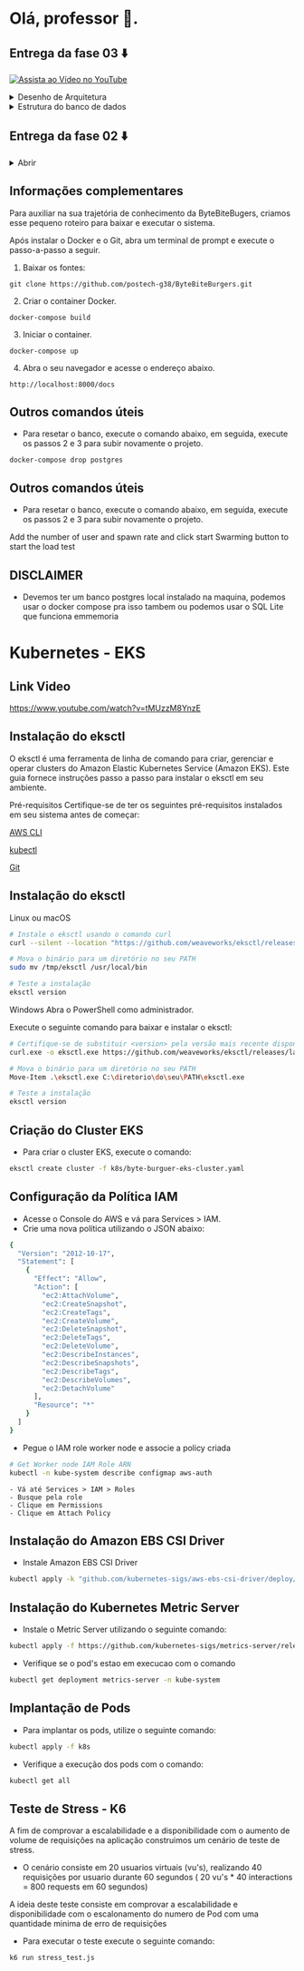 # Olá, professor 👋.

## Entrega da fase 03 ⬇️

[![Assista ao Vídeo no YouTube](https://img.shields.io/badge/Assista%20ao%20V%C3%ADdeo-no%20YouTube-red?style=for-the-badge&logo=youtube)](https://www.youtube.com/watch?xxxxxx)

<details>
  <summary>Desenho de Arquitetura</summary>

  ![Desenho de Arquitetura](https://github.com/postech-g38/ByteBiteBurgers/assets/51934321/b8f3c32e-80b5-46f4-99fc-3abaf3e256cd)

</details>

<details>
  <summary>Estrutura do banco de dados</summary>
  
![Desenho do banco](https://github.com/postech-g38/ByteBiteBurgers/assets/51934321/d63154d1-3686-4f56-a778-4ed6454cdb23)

  


  
</details>


## Entrega da fase 02 ⬇️

<details> 
  <summary>Abrir</summary>

➡️ Fase 02: 

[![Assista ao Vídeo no YouTube](https://img.shields.io/badge/Assista%20ao%20V%C3%ADdeo-no%20YouTube-red?style=for-the-badge&logo=youtube)](https://www.youtube.com/watch?v=tMUzzM8YnzE)




<details>
  <summary>Desenho de Arquitetura</summary>

  ![Desenho de Arquitetura](https://github.com/postech-g38/ByteBiteBurgers/assets/51934321/b8f3c32e-80b5-46f4-99fc-3abaf3e256cd)


  
</details>

<details>
  <summary>Os requisitos do negócio (problema)</summary>

Automatizar o processo de pedidos em estabelecimentos, proporcionando uma experiência eficiente para os clientes, criando um fluxo de trabalho, desde a realização do pedido até a entrega do produto. Por fim, facilitar o gerenciamento de pedidos, pagamentos, usuários e produtos disponíveis.

## Requisitos Funcionais

1. **Gerenciamento de Pedidos:**
   - Permitir que os clientes façam pedidos através dos totens.
   - Criar uma fila de pedidos para otimizar a entrega.
   - Permitir a atualização do status do pedido e consulta em tempo real.

2. **Notificações:**
   - Notificar o usuário quando o pedido estiver concluído.

3. **Processamento de Pagamentos:**
   - Aceitar métodos de pagamento diretamente no totem.
   - Processar e alterar o pedido automaticamente.

4. **Gerenciamento de Produtos:**
   - Permitir a consulta, edição e deleção dos produtos no sistema.

5. **Gerenciamento de Usuários:**
   - Permitir a consulta, edição e deleção dos usuários do sistema.

## Requisitos Não Funcionais

1. **Desempenho:**
   - Lidar com picos de tráfego e indisponibilidade de máquinas.
   - Escalar conforme necessário sem perder dados.

2. **Escalabilidade:**
   - Permitir que o sistema cresça sem a necessidade de recriar o projeto.

## Riscos de Negócio

- **Sistemas Terceiros:**
  - O pagamento é processado em um sistema terceiro, que pode estar indisponível no momento, afetando a operação.
 
</details>
 

<details>
  <summary>Os requisitos de infraestrutura: </summary>
 ## Nuvem Utilizada

Amazon Web Services (AWS)

## Recursos Utilizados no Projeto

O projeto foi iniciado com a ferramenta `eksctl`, que auxilia e facilita o processo de criação de clusters na AWS. Foram utilizados os seguintes serviços da AWS para compor o projeto nesta entrega:

- **Amazon EKS (Elastic Kubernetes Service):**
  - Utilizado para gerenciar clusters Kubernetes.

- **Amazon EC2 (Elastic Compute Cloud):**
  - Utilizado para fornecer instâncias virtuais escaláveis para o projeto.

- **Amazon EBS (Elastic Block Store):**
  - Utilizado para fornecer volumes de armazenamento persistentes para as instâncias EC2.
</details>

<details>
  <summary>Link do Swagger no projeto ou link para download da collection do Postman (JSON).</summary>

- **Swagger:**
  - Link para a documentação Swagger que sobe com a aplicação: [http://localhost:8000/docs](http://localhost:8000/docs)

- **Postman:**
  - Collection do Postman: [ByteBiteBurgers](https://www.postman.com/gold-robot-4346/workspace/g38-pos-tech-fiap/collection/30696994-63b32e4a-a75e-4298-a551-d8cfeb17253b?action=share&creator=30696994&active-environment=30696994-08c7d317-27c4-47af-b65f-8e6d5ca36b23)
  - 
</details>
</details>

## Informações complementares


Para auxiliar na sua trajetória de conhecimento da ByteBiteBugers, criamos esse pequeno roteiro para baixar e executar o sistema.

Após instalar o Docker e o Git, abra um terminal de prompt e execute o passo-a-passo a seguir.

1. Baixar os fontes:

```
git clone https://github.com/postech-g38/ByteBiteBurgers.git
```

2. Criar o container Docker.

```
docker-compose build
```

3. Iniciar o container.

```
docker-compose up
```

4. Abra o seu navegador e acesse o endereço abaixo.
```
http://localhost:8000/docs
```


## Outros comandos úteis

- Para resetar o banco, execute o comando abaixo, em seguida, execute os passos 2 e 3 para subir novamente o projeto.

```
docker-compose drop postgres
```


## Outros comandos úteis

- Para resetar o banco, execute o comando abaixo, em seguida, execute os passos 2 e 3 para subir novamente o projeto.


Add the number of user and spawn rate and click start Swarming button to start the load test

## DISCLAIMER

- Devemos ter um banco postgres local instalado na maquina, podemos usar o docker compose pra isso tambem ou podemos usar o SQL Lite que funciona emmemoria

# Kubernetes - EKS

## Link Video
https://www.youtube.com/watch?v=tMUzzM8YnzE

## Instalação do eksctl

O eksctl é uma ferramenta de linha de comando para criar, gerenciar e operar clusters do Amazon Elastic Kubernetes Service (Amazon EKS). Este guia fornece instruções passo a passo para instalar o eksctl em seu ambiente.

Pré-requisitos
Certifique-se de ter os seguintes pré-requisitos instalados em seu sistema antes de começar:

[AWS CLI](https://aws.amazon.com/pt/cli/)

[kubectl](https://kubernetes.io/pt-br/docs/reference/kubectl/)

[Git](https://git-scm.com/book/pt-br/v2/Come%C3%A7ando-Instalando-o-Git)


## Instalação do eksctl
Linux ou macOS

```bash
# Instale o eksctl usando o comando curl
curl --silent --location "https://github.com/weaveworks/eksctl/releases/latest/download/eksctl_$(uname -s)_amd64.tar.gz" | tar xz -C /tmp

# Mova o binário para um diretório no seu PATH
sudo mv /tmp/eksctl /usr/local/bin

# Teste a instalação
eksctl version
```
Windows
Abra o PowerShell como administrador.

Execute o seguinte comando para baixar e instalar o eksctl:

```bash
# Certifique-se de substituir <version> pela versão mais recente disponível
curl.exe -o eksctl.exe https://github.com/weaveworks/eksctl/releases/latest/download/eksctl_Windows_amd64.exe

# Mova o binário para um diretório no seu PATH
Move-Item .\eksctl.exe C:\diretorio\do\seu\PATH\eksctl.exe

# Teste a instalação
eksctl version
```
## Criação do Cluster EKS

- Para criar o cluster EKS, execute o comando:

```bash
eksctl create cluster -f k8s/byte-burguer-eks-cluster.yaml
```
## Configuração da Política IAM
 - Acesse o Console do AWS e vá para Services > IAM.
 - Crie uma nova política utilizando o JSON abaixo:

```bash
{
  "Version": "2012-10-17",
  "Statement": [
    {
      "Effect": "Allow",
      "Action": [
        "ec2:AttachVolume",
        "ec2:CreateSnapshot",
        "ec2:CreateTags",
        "ec2:CreateVolume",
        "ec2:DeleteSnapshot",
        "ec2:DeleteTags",
        "ec2:DeleteVolume",
        "ec2:DescribeInstances",
        "ec2:DescribeSnapshots",
        "ec2:DescribeTags",
        "ec2:DescribeVolumes",
        "ec2:DetachVolume"
      ],
      "Resource": "*"
    }
  ]
}
```
- Pegue o IAM role worker node e associe a policy criada

```bash
# Get Worker node IAM Role ARN
kubectl -n kube-system describe configmap aws-auth

```
    - Vá até Services > IAM > Roles
    - Busque pela role
    - Clique em Permissions
    - Clique em Attach Policy

 ## Instalação do Amazon EBS CSI Driver

- Instale Amazon EBS CSI Driver

```bash
kubectl apply -k "github.com/kubernetes-sigs/aws-ebs-csi-driver/deploy/kubernetes/overlays/stable/?ref=master"
```
## Instalação do Kubernetes Metric Server

- Instale o Metric Server utilizando o seguinte comando:

```bash
kubectl apply -f https://github.com/kubernetes-sigs/metrics-server/releases/latest/download/components.yaml
```
 - Verifique se o pod's estao em execucao com o comando

 ```bash
 kubectl get deployment metrics-server -n kube-system
```
## Implantação de Pods

- Para implantar os pods, utilize o seguinte comando:

```bash
kubectl apply -f k8s
```
- Verifique a execução dos pods com o comando:

```bash
kubectl get all
```
## Teste de Stress - K6

A fim de comprovar a escalabilidade e a disponibilidade com o aumento de volume de requisições na aplicação construimos um cenário de teste de stress.

- O cenário consiste em 20 usuarios virtuais (vu's), realizando 40 requisições por usuario durante 60 segundos ( 20 vu's * 40 interactions = 800 requests em 60 segundos)

A ideia deste teste consiste em comprovar a escalabilidade e disponibilidade com o escalonamento do numero de Pod com uma quantidade minima de erro de requisições

- Para executar o teste execute o seguinte comando:

```bash
k6 run stress_test.js
```
